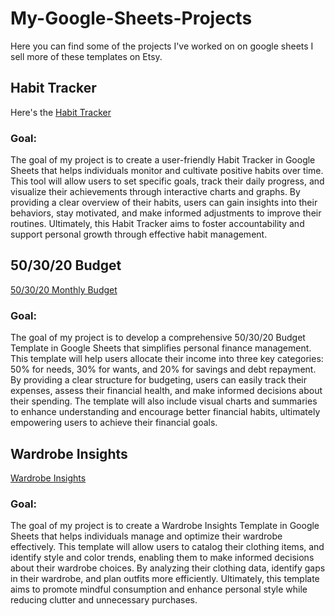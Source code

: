 # My-Google-Sheets-Projects

Here you can find some of the projects I've worked on on google sheets I sell more of these templates on Etsy. 

## Habit Tracker
Here's the [Habit Tracker](https://docs.google.com/spreadsheets/d/1GkpEHJrtpvXqvuhG7T2nzaW-_T2UZsb9Z4XgjwpTIG8/copy)

### Goal:
The goal of my project is to create a user-friendly Habit Tracker in Google Sheets that helps individuals monitor and cultivate positive habits over time. This tool will allow users to set specific goals, track their daily progress, and visualize their achievements through interactive charts and graphs. By providing a clear overview of their habits, users can gain insights into their behaviors, stay motivated, and make informed adjustments to improve their routines. Ultimately, this Habit Tracker aims to foster accountability and support personal growth through effective habit management.

## 50/30/20 Budget
[50/30/20 Monthly Budget](https://docs.google.com/spreadsheets/d/1zVOO_S5bRAFMiZ-vlmLl2FAM16KmsiNsw_an_t0aPeY/copy)

### Goal:
The goal of my project is to develop a comprehensive 50/30/20 Budget Template in Google Sheets that simplifies personal finance management. This template will help users allocate their income into three key categories: 50% for needs, 30% for wants, and 20% for savings and debt repayment. By providing a clear structure for budgeting, users can easily track their expenses, assess their financial health, and make informed decisions about their spending. The template will also include visual charts and summaries to enhance understanding and encourage better financial habits, ultimately empowering users to achieve their financial goals.

## Wardrobe Insights
[Wardrobe Insights](https://docs.google.com/spreadsheets/d/11fhExJn7zZNffj1xboXRbiWy8N6SxC-jdyIdLAVBFJM/copy)

### Goal: 
The goal of my project is to create a Wardrobe Insights Template in Google Sheets that helps individuals manage and optimize their wardrobe effectively. This template will allow users to catalog their clothing items, and identify style and color trends, enabling them to make informed decisions about their wardrobe choices. By analyzing their clothing data, identify gaps in their wardrobe, and plan outfits more efficiently. Ultimately, this template aims to promote mindful consumption and enhance personal style while reducing clutter and unnecessary purchases.
